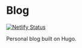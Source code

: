 # Blog

[![Netlify Status](https://api.netlify.com/api/v1/badges/1933b103-0301-42f9-b606-9d178ef95712/deploy-status)](https://app.netlify.com/sites/benwtks/deploys)

Personal blog built on Hugo.

